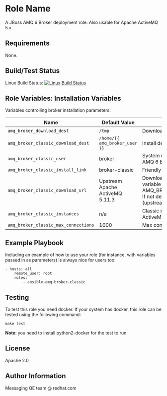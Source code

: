 Role Name
=========

A JBoss AMQ 6 Broker deployment role. Also usable for Apache ActiveMQ 5.x.

Requirements
------------

None.

Build/Test Status
------------

Linux Build Status: [![Linux Build Status](https://api.travis-ci.org/msgqe/ansible-amq-broker-classic.svg?branch=master)](https://travis-ci.org/msgqe/ansible-amq-broker-classic)


Role Variables: Installation Variables
--------------

Variables controlling broker installation parameters.

| Name              | Default Value       | Description          |
|-------------------|---------------------|----------------------|
| `amq_broker_download_dest` | `/tmp` | Download destination |
| `amq_broker_classic_download_dest` | `/home/{{ amq_broker_user }}` | Install destination |
| `amq_broker_classic_user` | broker | System user to create for running JBoss AMQ 6 Broker |
| `amq_broker_classic_install_link` | broker-classic | Friendly link name for the installation dir |
| `amq_broker_classic_download_url` | Upstream Apache ActiveMQ 5.11.3 | Download URL exported as environment variable AMQ_BROKER_CLASSIC_DOWNLOAD_URL. If not defined, use Apache ActiveMQ (upstream version)  (must be a zip file) |
| `amq_broker_classic_instances` | n/a | Classic instance configuration (only for ActiveMQ) |
| `amq_broker_classic_max_connections` | 1000 | Max connections per transport |



Example Playbook
----------------

Including an example of how to use your role (for instance, with variables passed in as parameters) is always nice for users too:

	- hosts: all
		remote_user: root
		roles:
			- ansible-amq-broker-classic


Testing
----------------

To test this role you need docker. If your system has docker, this role can be tested using the following command:

```make test```

**Note**: you need to install python2-docker for the test to run.

License
-------

Apache 2.0

Author Information
------------------

Messaging QE team @ redhat.com
